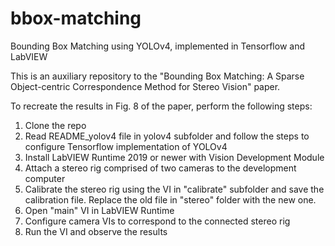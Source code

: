 # bbox-matching
Bounding Box Matching using YOLOv4, implemented in Tensorflow and LabVIEW

This is an auxiliary repository to the "Bounding Box Matching: A Sparse Object-centric
Correspondence Method for Stereo Vision" paper.

To recreate the results in Fig. 8 of the paper, perform the following steps:
1) Clone the repo
2) Read README_yolov4 file in yolov4 subfolder and follow the steps to configure Tensorflow implementation of YOLOv4
3) Install LabVIEW Runtime 2019 or newer with Vision Development Module
4) Attach a stereo rig comprised of two cameras to the development computer
5) Calibrate the stereo rig using the VI in "calibrate" subfolder and save the calibration file. Replace the old file in "stereo" folder with the new one.
6) Open "main" VI in LabVIEW Runtime
7) Configure camera VIs to correspond to the connected stereo rig
8) Run the VI and observe the results
